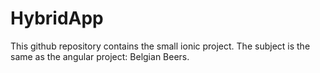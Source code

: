 # HybridApp

This github repository contains the small ionic project.
The subject is the same as the angular project: Belgian Beers.
